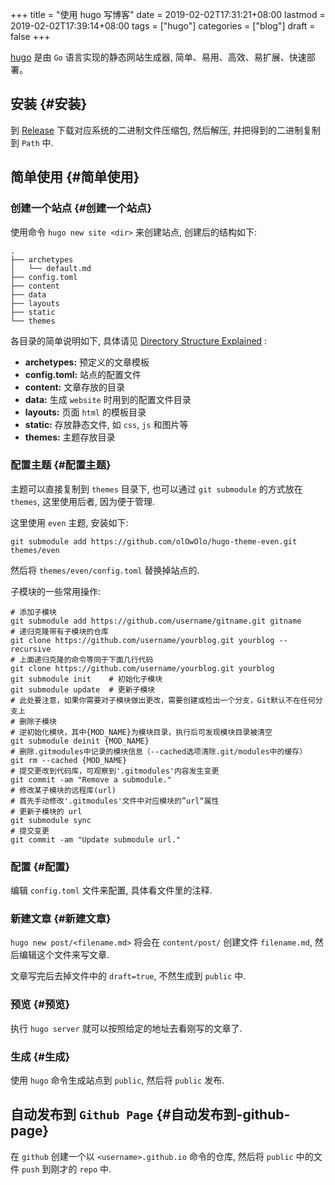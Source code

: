 +++
title = "使用 hugo 写博客"
date = 2019-02-02T17:31:21+08:00
lastmod = 2019-02-02T17:39:14+08:00
tags = ["hugo"]
categories = ["blog"]
draft = false
+++

[hugo](https://github.com/gohugoio/hugo) 是由 `Go` 语言实现的静态网站生成器, 简单、易用、高效、易扩展、快速部署。


## 安装 {#安装}

到 [Release](https://github.com/gohugoio/hugo/releases) 下载对应系统的二进制文件压缩包, 然后解压, 并把得到的二进制复制到 `Path` 中.


## 简单使用 {#简单使用}


### 创建一个站点 {#创建一个站点}

使用命令 `hugo new site <dir>` 来创建站点, 创建后的结构如下:

```shell
.
├── archetypes
│   └── default.md
├── config.toml
├── content
├── data
├── layouts
├── static
└── themes
```

各目录的简单说明如下, 具体请见 [Directory Structure Explained](https://gohugo.io/getting-started/directory-structure/) :

-   **archetypes:** 预定义的文章模板
-   **config.toml:** 站点的配置文件
-   **content:** 文章存放的目录
-   **data:** 生成 `website` 时用到的配置文件目录
-   **layouts:** 页面 `html` 的模板目录
-   **static:** 存放静态文件, 如 `css`, `js` 和图片等
-   **themes:** 主题存放目录


### 配置主题 {#配置主题}

主题可以直接复制到 `themes` 目录下, 也可以通过 `git submodule` 的方式放在 `themes`, 这里使用后者, 因为便于管理.

这里使用 `even` 主题, 安装如下:

```shell
git submodule add https://github.com/olOwOlo/hugo-theme-even.git themes/even
```

然后将 `themes/even/config.toml` 替换掉站点的.

子模块的一些常用操作:

```shell
# 添加子模块
git submodule add https://github.com/username/gitname.git gitname
# 递归克隆带有子模块的仓库
git clone https://github.com/username/yourblog.git yourblog --recursive
# 上面递归克隆的命令等同于下面几行代码
git clone https://github.com/username/yourblog.git yourblog
git submodule init    # 初始化子模块
git submodule update  # 更新子模块
# 此处要注意，如果你需要对子模块做出更改，需要创建或检出一个分支，Git默认不在任何分支上
# 删除子模块
# 逆初始化模块，其中{MOD_NAME}为模块目录，执行后可发现模块目录被清空
git submodule deinit {MOD_NAME}
# 删除.gitmodules中记录的模块信息（--cached选项清除.git/modules中的缓存）
git rm --cached {MOD_NAME}
# 提交更改到代码库，可观察到'.gitmodules'内容发生变更
git commit -am "Remove a submodule."
# 修改某子模块的远程库(url)
# 首先手动修改'.gitmodules'文件中对应模块的”url“属性
# 更新子模块的 url
git submodule sync
# 提交变更
git commit -am "Update submodule url."
```


### 配置 {#配置}

编辑 `config.toml` 文件来配置, 具体看文件里的注释.


### 新建文章 {#新建文章}

`hugo new post/<filename.md>` 将会在 `content/post/` 创建文件 `filename.md`, 然后编辑这个文件来写文章.

文章写完后去掉文件中的 `draft=true`, 不然生成到 `public` 中.


### 预览 {#预览}

执行 `hugo server` 就可以按照给定的地址去看刚写的文章了.


### 生成 {#生成}

使用 `hugo` 命令生成站点到 `public`, 然后将 `public` 发布.


## 自动发布到 `Github Page` {#自动发布到-github-page}

在 `github` 创建一个以 `<username>.github.io` 命令的仓库, 然后将 `public` 中的文件 `push` 到刚才的 `repo` 中.
